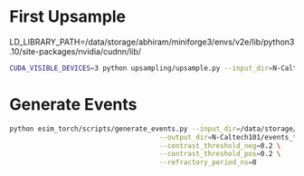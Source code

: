 # First Upsample
LD_LIBRARY_PATH=/data/storage/abhiram/miniforge3/envs/v2e/lib/python3.10/site-packages/nvidia/cudnn/lib/

```bash
CUDA_VISIBLE_DEVICES=3 python upsampling/upsample.py --input_dir=N-Caltech101/original/airplanes/ --output_dir=N-Caltech101/upsampled/airplanes/ 
```

# Generate Events
```bash
python esim_torch/scripts/generate_events.py --input_dir=/data/storage/abhiram/rpg_vid2e_N-Caltech101/ncaltech_imgs_vid2e/background_google/image_0031 \
                                     --output_dir=N-Caltech101/events_test/ \
                                     --contrast_threshold_neg=0.2 \
                                     --contrast_threshold_pos=0.2 \
                                     --refractory_period_ns=0
```
